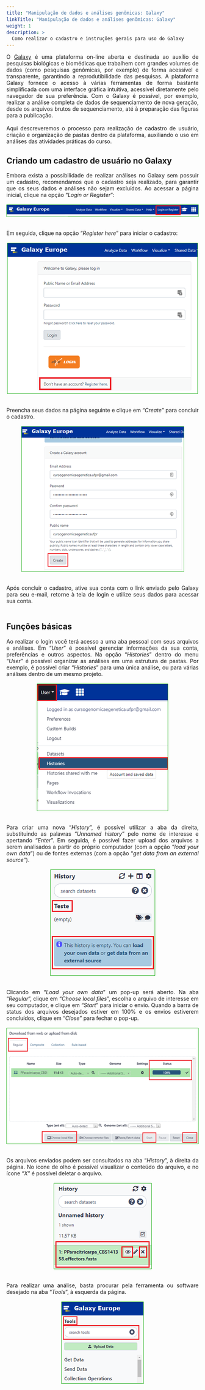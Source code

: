 ```yaml
---
title: "Manipulação de dados e análises genômicas: Galaxy"
linkTitle: "Manipulação de dados e análises genômicas: Galaxy"
weight: 1
description: >
  Como realizar o cadastro e instruções gerais para uso do Galaxy
---
```

<div align="justify">
O <a href="https://usegalaxy.eu">Galaxy</a> é uma plataforma on-line aberta e destinada ao auxílio de pesquisas biológicas e biomédicas que trabalhem com grandes volumes de dados (como pesquisas genômicas, por exemplo) de forma acessível e transparente, garantindo a reprodutibilidade das pesquisas. A plataforma Galaxy fornece o acesso à várias ferramentas de forma bastante simplificada com uma interface gráfica intuitiva, acessível diretamente pelo navegador de sua preferência. Com o Galaxy é possível, por exemplo, realizar a análise completa de dados de sequenciamento de nova geração, desde os arquivos brutos de sequenciamento, até à preparação das figuras para a publicação. 
<br><br>
Aqui descreveremos o processo para realização de cadastro de usuário, criação e organização de pastas dentro da plataforma, auxiliando o uso em análises das atividades práticas do curso.
</div>

## Criando um cadastro de usuário no Galaxy

<div align="justify">
Embora exista a possibilidade de realizar análises no Galaxy sem possuir um cadastro, recomendamos que o cadastro seja realizado, para garantir que os seus dados e análises não sejam excluídos. Ao acessar a página inicial, clique na opção “<i>Login or Register</i>”:
<br><br>
<center>
<img src="https://raw.githubusercontent.com/desirrepetters/cursogenomicaegenetica.ufpr/master/userguide/content/pt-br/docs/cadastros/img/galaxy/galaxy_1.png" alt="Opção Login or Register na página inicial do Galaxy" align="center">
</center>
<br><br>
Em seguida, clique na opção “<i>Register here</i>” para iniciar o cadastro:
<br><br>
<center>
<img src="https://raw.githubusercontent.com/desirrepetters/cursogenomicaegenetica.ufpr/master/userguide/content/pt-br/docs/cadastros/img/galaxy/galaxy_2.png" alt="Opção Register here na página de login do Galaxy" align="center">
</center>
<br><br>
Preencha seus dados na página seguinte e clique em “<i>Create</i>” para concluir o cadastro.
<br><br>
<center>
<img src="https://raw.githubusercontent.com/desirrepetters/cursogenomicaegenetica.ufpr/master/userguide/content/pt-br/docs/cadastros/img/galaxy/galaxy_3.png" alt="Opção Create na página de registro do Galaxy" align="center">
</center>
<br><br>
Após concluir o cadastro, ative sua conta com o link enviado pelo Galaxy para seu e-mail, retorne à tela de login e utilize seus dados para acessar sua conta.
<br><br>
</div>

## Funções básicas

<div align="justify">
Ao realizar o login você terá acesso a uma aba pessoal com seus arquivos e análises. Em “<i>User</i>” é possível gerenciar informações da sua conta, preferências e outros aspectos. Na opção “<i>Histories</i>” dentro do menu “<i>User</i>” é possível organizar as análises em uma estrutura de pastas. Por exemplo, é possível criar “<i>Histories</i>” para uma única análise, ou para várias análises dentro de um mesmo projeto.
<br><br>
<center>
<img src="https://raw.githubusercontent.com/desirrepetters/cursogenomicaegenetica.ufpr/master/userguide/content/pt-br/docs/cadastros/img/galaxy/galaxy_4.png" alt="Opção Histories na aba User do Galaxy" align="center">
</center>
<br><br>
Para criar uma nova “<i>History</i>”, é possível utilizar a aba da direita, substituindo as palavras “<i>Unnamed history</i>” pelo nome de interesse e apertando “<i>Enter</i>”. Em seguida, é possível fazer upload dos arquivos a serem analisados a partir do próprio computador (com a opção “<i>load your own data</i>”) ou de fontes externas (com a opção “<i>get data from an external source</i>”).
<br><br>
<center>
<img src="https://raw.githubusercontent.com/desirrepetters/cursogenomicaegenetica.ufpr/master/userguide/content/pt-br/docs/cadastros/img/galaxy/galaxy_5.png" alt="Opções para upload na aba History do Galaxy" align="center">
</center>
<br><br>
Clicando em “<i>Load your own data</i>” um pop-up será aberto. Na aba “<i>Regular</i>”, clique em “<i>Choose local files</i>”, escolha o arquivo de interesse em seu computador, e clique em “<i>Start</i>” para iniciar o envio. Quando a barra de status dos arquivos desejados estiver em 100% e os envios estiverem concluídos, clique em “<i>Close</i>” para fechar o pop-up.
<br><br>
<center>
<img src="https://raw.githubusercontent.com/desirrepetters/cursogenomicaegenetica.ufpr/master/userguide/content/pt-br/docs/cadastros/img/galaxy/galaxy_6.png" alt="Opções para upload de dados locais no Galaxy" align="center">
</center>
<br><br>
Os arquivos enviados podem ser consultados na aba “<i>History</i>”, à direita da página. No ícone de olho é possível visualizar o conteúdo do arquivo, e no ícone “<i>X</i>” é possível deletar o arquivo.
<br><br>
<center>
<img src="https://raw.githubusercontent.com/desirrepetters/cursogenomicaegenetica.ufpr/master/userguide/content/pt-br/docs/cadastros/img/galaxy/galaxy_7.png" alt="Opções para visualizar e deletar dados no Galaxy" align="center">
</center>
<br><br>
Para realizar uma análise, basta procurar pela ferramenta ou software desejado na aba “<i>Tools</i>”, à esquerda da página.
<br><br>
<center>
<img src="https://raw.githubusercontent.com/desirrepetters/cursogenomicaegenetica.ufpr/master/userguide/content/pt-br/docs/cadastros/img/galaxy/galaxy_8.png" alt="Opções para busca de ferramentas no Galaxy" align="center">
</center>
<br><br>
</div>

